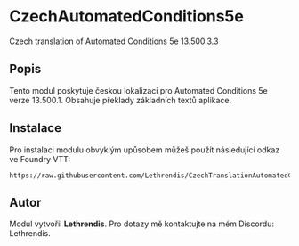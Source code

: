 
# CzechAutomatedConditions5e

Czech translation of Automated Conditions 5e 13.500.3.3

## Popis
Tento modul poskytuje českou lokalizaci pro Automated Conditions 5e verze 13.500.1. Obsahuje překlady základních textů aplikace.

## Instalace
Pro instalaci modulu obvyklým upůsobem můžeš použít následující odkaz ve Foundry VTT:

```
https://raw.githubusercontent.com/Lethrendis/CzechTranslationAutomatedConditions5e/main/module.json
```

## Autor
Modul vytvořil **Lethrendis**. Pro dotazy mě kontaktujte na mém Discordu: Lethrendis.
